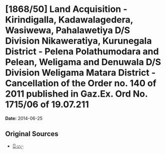 # [1868/50] Land Acquisition - Kirindigalla, Kadawalagedera, Wasiwewa, Pahalawetiya D/S Division Nikaweratiya, Kurunegala District - Pelena Polathumodara and Pelean, Weligama and Denuwala D/S Division Weligama Matara District - Cancellation of the Order no. 140 of 2011 published in Gaz.Ex. Ord No. 1715/06 of 19.07.211

**Date:** 2014-06-25

## Original Sources

- [සිංහල](https://documents.gov.lk/view/extra-gazettes/2014/6/1868-50_S.pdf)
